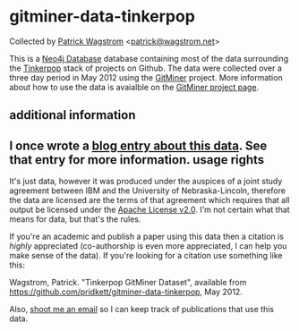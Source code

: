 gitminer-data-tinkerpop
=======================

Collected by [Patrick Wagstrom](http://patrick.wagstrom.net/) &lt;<patrick@wagstrom.net>&gt;

This is a [Neo4j Database][neo4j] database containing most of the data
surrounding the [Tinkerpop][tinkerpop] stack of projects on Github. The
data were collected over a three day period in May 2012 using the
[GitMiner][gitminer] project. More information about how to use the data
is avaialble on the [GitMiner project page][gitminer].

additional information
----------------------

I once wrote a [blog entry about this data][blogentry]. See that entry for more information.
usage rights
------------

It's just data, however it was produced under the auspices of a joint
study agreement between IBM and the University of Nebraska-Lincoln,
therefore the data are licensed are the terms of that agreement which
requires that all output be licensed under the [Apache License v2.0][license].
I'm not certain what that means for data, but that's the rules.

If you're an academic and publish a paper using this data then a citation
is *highly* appreciated (co-authorship is even more appreciated, I can
help you make sense of the data). If you're looking for a citation use
something like this:

Wagstrom, Patrick. "Tinkerpop GitMiner Dataset", available from
https://github.com/pridkett/gitminer-data-tinkerpop, May 2012.

Also, [shoot me an email][mailto] so I can keep track of publications that use this
data.

[neo4j]: http://www.neo4j.org/
[tinkerpop]: http://www.tinkerpop.com/
[gitminer]: https://github.com/pridkett/gitminer
[license]: http://www.apache.org/licenses/LICENSE-2.0.html
[mailto]: mailto:patrick@wagstrom.net
[blogentry]: http://patrick.wagstrom.net/weblog/2012/05/13/mining-github-followers-in-tinkerpop/
